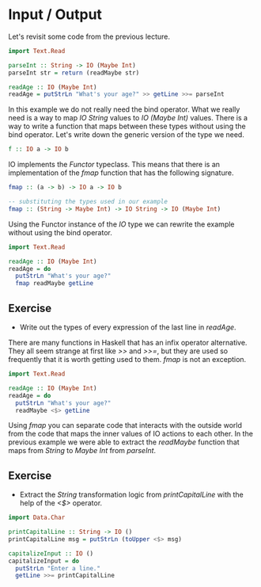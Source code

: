 # Input / Output

Let's revisit some code from the previous lecture.

``` haskell
import Text.Read

parseInt :: String -> IO (Maybe Int)
parseInt str = return (readMaybe str)

readAge :: IO (Maybe Int)
readAge = putStrLn "What's your age?" >> getLine >>= parseInt
```

In this example we do not really need the bind operator.  What we really need is
a way to map *IO String* values to *IO (Maybe Int)* values.  There is a way to
write a function that maps between these types without using the bind operator.
Let's write down the generic version of the type we need.

``` haskell
f :: IO a -> IO b
```

IO implements the *Functor* typeclass.  This means that there is an
implementation of the *fmap* function that has the following signature.

``` haskell
fmap :: (a -> b) -> IO a -> IO b

-- substituting the types used in our example
fmap :: (String -> Maybe Int) -> IO String -> IO (Maybe Int)
```

Using the Functor instance of the *IO* type we can rewrite the example without
using the bind operator.

``` haskell
import Text.Read

readAge :: IO (Maybe Int)
readAge = do
  putStrLn "What's your age?"
  fmap readMaybe getLine
```

## Exercise
 * Write out the types of every expression of the last line in *readAge*.

There are many functions in Haskell that has an infix operator alternative.
They all seem strange at first like *>>* and *>>=*, but they are used so
frequently that it is worth getting used to them.  *fmap* is not an exception.

``` haskell
import Text.Read

readAge :: IO (Maybe Int)
readAge = do
  putStrLn "What's your age?"
  readMaybe <$> getLine
```

Using *fmap* you can separate code that interacts with the outside world from
the code that maps the inner values of IO actions to each other.  In the
previous example we were able to extract the *readMaybe* function that maps
from *String* to *Maybe Int* from *parseInt*.

## Exercise
 * Extract the *String* transformation logic from *printCapitalLine* with the
   help of the *<$>* operator.

``` haskell
import Data.Char

printCapitalLine :: String -> IO ()
printCapitalLine msg = putStrLn (toUpper <$> msg)

capitalizeInput :: IO ()
capitalizeInput = do
  putStrLn "Enter a line."
  getLine >>= printCapitalLine
```
